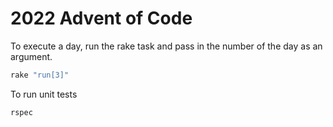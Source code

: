 # 2022 Advent of Code
To execute a day, run the rake task and pass in the number of the day as an argument.
```bash
rake "run[3]"
```

To run unit tests
```bash
rspec
```